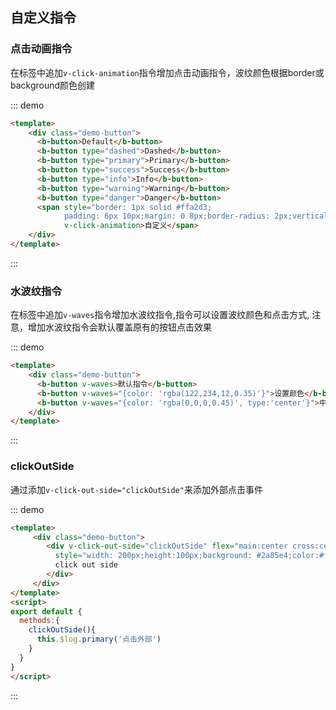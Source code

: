 ## 自定义指令

<template>
    <div class="global-anchor">
      <b-anchor :scroll-offset="100">
        <b-anchor-link href="#dian-ji-dong-hua-zhi-ling" title="点击动画指令"></b-anchor-link>
        <b-anchor-link href="#shui-bo-wen-zhi-ling" title="水波纹指令"></b-anchor-link>
        <b-anchor-link href="#click-out-side" title="click-out-side"></b-anchor-link>
      </b-anchor>
    </div>
</template>


### 点击动画指令

在标签中追加`v-click-animation`指令增加点击动画指令，波纹颜色根据border或background颜色创建

::: demo
```html
<template>
    <div class="demo-button">
      <b-button>Default</b-button>
      <b-button type="dashed">Dashed</b-button>
      <b-button type="primary">Primary</b-button>
      <b-button type="success">Success</b-button>
      <b-button type="info">Info</b-button>
      <b-button type="warning">Warning</b-button>
      <b-button type="danger">Danger</b-button>
      <span style="border: 1px solid #ffa2d3; 
            padding: 6px 10px;margin: 0 8px;border-radius: 2px;vertical-align: middle;" 
            v-click-animation>自定义</span>
    </div>
</template>
```
:::

### 水波纹指令

在标签中追加`v-waves`指令增加水波纹指令,指令可以设置波纹颜色和点击方式,
注意，增加水波纹指令会默认覆盖原有的按钮点击效果

::: demo
```html
<template>
    <div class="demo-button">
      <b-button v-waves>默认指令</b-button>
      <b-button v-waves="{color: 'rgba(122,234,12,0.35)'}">设置颜色</b-button>
      <b-button v-waves="{color: 'rgba(0,0,0,0.45)', type:'center'}">中心扩散</b-button>
    </div>
</template>
```
:::

### clickOutSide

通过添加`v-click-out-side="clickOutSide"`来添加外部点击事件

::: demo
```html
<template>
     <div class="demo-button">
        <div v-click-out-side="clickOutSide" flex="main:center cross:center"
          style="width: 200px;height:100px;background: #2a85e4;color:#fff;font-size: 20px;">
          click out side
        </div>
     </div>
</template>
<script>
export default {
  methods:{
    clickOutSide(){ 
      this.$log.primary('点击外部')
    }
  } 
}
</script>
```
:::
